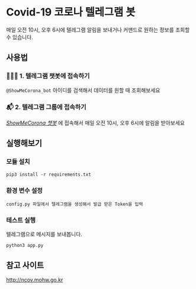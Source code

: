 # Covid-19 코로나 텔레그램 봇
매일 오전 10시, 오후 6시에 텔레그램 알림을 보내거나 커맨드로 원하는 정보를 조회할 수 있습니다.

## 사용법
### 👨🏻‍💻 1. 텔레그램 챗봇에 접속하기
`@ShowMeCorona_bot` 아이디를 검색해서 데이터를 원할 때 조회해보세요
### 📬 2. 텔레그램 그룹에 접속하기
*[ShowMeCorona 챗봇](https://t.me/ShowMeCorona)* 에 접속해서 매일 오전 10시, 오후 6시에 알림을 받아보세요   

## 실행해보기
### 모듈 설치
```
pip3 install -r requirements.txt 
```

### 환경 변수 설정
```
config.py 파일에서 텔레그램을 생성해서 발급 받은 Token을 입력
```

### 테스트 실행
텔레그램으로 메시지를 보내봅니다.
```
python3 app.py
```

## 참고 사이트
http://ncov.mohw.go.kr